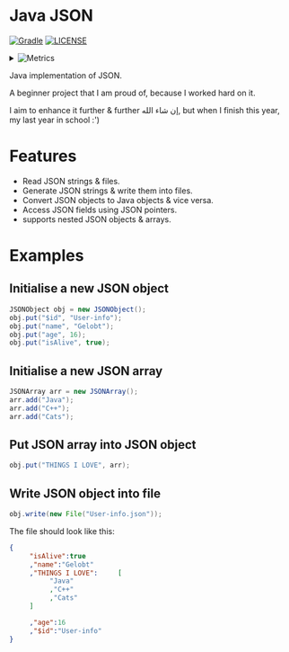 # Java JSON
[![Gradle](https://github.com/iahmadgad/json-java/actions/workflows/gradle.yml/badge.svg)](https://github.com/iahmadgad/json-java/actions/workflows/gradle.yml)
[![LICENSE](https://img.shields.io/github/license/iahmadgad/json-java.svg)](https://github.com/iahmadgad/json-java/blob/main/LICENSE)
<details>
     <summary><picture><img src="https://img.shields.io/badge/json--java-metrics-blue" alt="Metrics"></picture></summary>
     <img src="https://raw.githubusercontent.com/iahmadgad/iahmadgad/refs/heads/metrics/json-java.metrics.svg" alt="Metrics">     
</details>

Java implementation of JSON.

A beginner project that I am proud of, because I worked hard on it.

I aim to enhance it further & further إن شاء الله, but when I finish this year, my last year in school :')
# Features
- Read JSON strings & files.
- Generate JSON strings & write them into files.
- Convert JSON objects to Java objects & vice versa.
- Access JSON fields using JSON pointers.
- supports nested JSON objects & arrays.
# Examples
## Initialise a new JSON object
```java
JSONObject obj = new JSONObject();
obj.put("$id", "User-info");
obj.put("name", "Gelobt");
obj.put("age", 16);
obj.put("isAlive", true);
```
## Initialise a new JSON array
```java
JSONArray arr = new JSONArray();
arr.add("Java");
arr.add("C++");
arr.add("Cats");
```
## Put JSON array into JSON object
```java
obj.put("THINGS I LOVE", arr);
```
## Write JSON object into file
```java
obj.write(new File("User-info.json"));
```
The file should look like this:
```json
{
     "isAlive":true
     ,"name":"Gelobt"
     ,"THINGS I LOVE":     [
          "Java"
          ,"C++"
          ,"Cats"
     ]

     ,"age":16
     ,"$id":"User-info"
}
```
